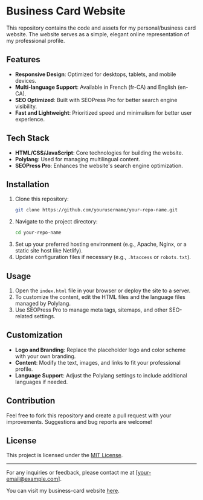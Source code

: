 # Business Card Website

This repository contains the code and assets for my personal/business card website. The website serves as a simple, elegant online representation of my professional profile.

## Features

- **Responsive Design**: Optimized for desktops, tablets, and mobile devices.
- **Multi-language Support**: Available in French (fr-CA) and English (en-CA).
- **SEO Optimized**: Built with SEOPress Pro for better search engine visibility.
- **Fast and Lightweight**: Prioritized speed and minimalism for better user experience.

## Tech Stack

- **HTML/CSS/JavaScript**: Core technologies for building the website.
- **Polylang**: Used for managing multilingual content.
- **SEOPress Pro**: Enhances the website's search engine optimization.

## Installation

1. Clone this repository:
   ```bash
   git clone https://github.com/yourusername/your-repo-name.git
   ```
2. Navigate to the project directory:
   ```bash
   cd your-repo-name
   ```
3. Set up your preferred hosting environment (e.g., Apache, Nginx, or a static site host like Netlify).
4. Update configuration files if necessary (e.g., `.htaccess` or `robots.txt`).

## Usage

1. Open the `index.html` file in your browser or deploy the site to a server.
2. To customize the content, edit the HTML files and the language files managed by Polylang.
3. Use SEOPress Pro to manage meta tags, sitemaps, and other SEO-related settings.

## Customization

- **Logo and Branding**: Replace the placeholder logo and color scheme with your own branding.
- **Content**: Modify the text, images, and links to fit your professional profile.
- **Language Support**: Adjust the Polylang settings to include additional languages if needed.

## Contribution

Feel free to fork this repository and create a pull request with your improvements. Suggestions and bug reports are welcome!

## License

This project is licensed under the [MIT License](LICENSE).

---

For any inquiries or feedback, please contact me at [your-email@example.com].


You can visit my business-card website [here](https://danielgaudreault.github.io/business-card/index.html).
